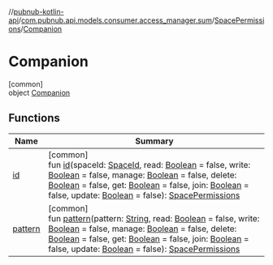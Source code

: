 //[pubnub-kotlin-api](../../../../index.md)/[com.pubnub.api.models.consumer.access_manager.sum](../../index.md)/[SpacePermissions](../index.md)/[Companion](index.md)

# Companion

[common]\
object [Companion](index.md)

## Functions

| Name | Summary |
|---|---|
| [id](id.md) | [common]<br>fun [id](id.md)(spaceId: [SpaceId](../../../com.pubnub.api/-space-id/index.md), read: [Boolean](https://kotlinlang.org/api/core/kotlin-stdlib/kotlin/-boolean/index.html) = false, write: [Boolean](https://kotlinlang.org/api/core/kotlin-stdlib/kotlin/-boolean/index.html) = false, manage: [Boolean](https://kotlinlang.org/api/core/kotlin-stdlib/kotlin/-boolean/index.html) = false, delete: [Boolean](https://kotlinlang.org/api/core/kotlin-stdlib/kotlin/-boolean/index.html) = false, get: [Boolean](https://kotlinlang.org/api/core/kotlin-stdlib/kotlin/-boolean/index.html) = false, join: [Boolean](https://kotlinlang.org/api/core/kotlin-stdlib/kotlin/-boolean/index.html) = false, update: [Boolean](https://kotlinlang.org/api/core/kotlin-stdlib/kotlin/-boolean/index.html) = false): [SpacePermissions](../index.md) |
| [pattern](pattern.md) | [common]<br>fun [pattern](pattern.md)(pattern: [String](https://kotlinlang.org/api/core/kotlin-stdlib/kotlin/-string/index.html), read: [Boolean](https://kotlinlang.org/api/core/kotlin-stdlib/kotlin/-boolean/index.html) = false, write: [Boolean](https://kotlinlang.org/api/core/kotlin-stdlib/kotlin/-boolean/index.html) = false, manage: [Boolean](https://kotlinlang.org/api/core/kotlin-stdlib/kotlin/-boolean/index.html) = false, delete: [Boolean](https://kotlinlang.org/api/core/kotlin-stdlib/kotlin/-boolean/index.html) = false, get: [Boolean](https://kotlinlang.org/api/core/kotlin-stdlib/kotlin/-boolean/index.html) = false, join: [Boolean](https://kotlinlang.org/api/core/kotlin-stdlib/kotlin/-boolean/index.html) = false, update: [Boolean](https://kotlinlang.org/api/core/kotlin-stdlib/kotlin/-boolean/index.html) = false): [SpacePermissions](../index.md) |

